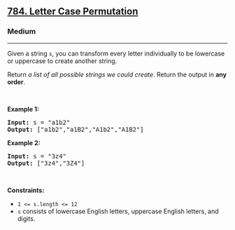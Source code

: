<h2><a href="https://leetcode.com/problems/letter-case-permutation/">784. Letter Case Permutation</a></h2><h3>Medium</h3><hr><div><p>Given a string <code>s</code>, you&nbsp;can transform every letter individually to be lowercase or uppercase to create another string.</p>

<p>Return <em>a list of all possible strings we could create</em>. Return the output in <strong>any order</strong>.</p>

<p>&nbsp;</p>
<p><strong class="example">Example 1:</strong></p>

<pre><strong>Input:</strong> s = "a1b2"
<strong>Output:</strong> ["a1b2","a1B2","A1b2","A1B2"]
</pre>

<p><strong class="example">Example 2:</strong></p>

<pre><strong>Input:</strong> s = "3z4"
<strong>Output:</strong> ["3z4","3Z4"]
</pre>

<p>&nbsp;</p>
<p><strong>Constraints:</strong></p>

<ul>
	<li><code>1 &lt;= s.length &lt;= 12</code></li>
	<li><code>s</code> consists of lowercase English letters, uppercase English letters, and digits.</li>
</ul>
</div>